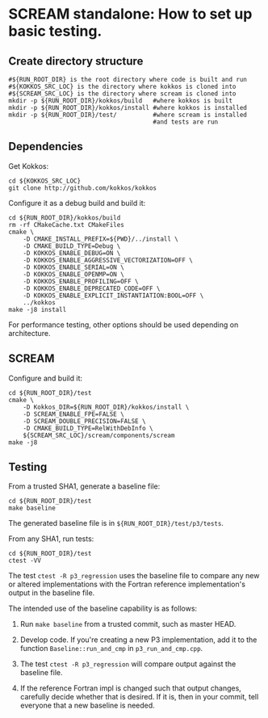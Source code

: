 # SCREAM standalone: How to set up basic testing.

## Create directory structure
```
#${RUN_ROOT_DIR} is the root directory where code is built and run
#${KOKKOS_SRC_LOC} is the directory where kokkos is cloned into
#${SCREAM_SRC_LOC} is the directory where scream is cloned into
mkdir -p ${RUN_ROOT_DIR}/kokkos/build   #where kokkos is built
mkdir -p ${RUN_ROOT_DIR}/kokkos/install #where kokkos is installed
mkdir -p ${RUN_ROOT_DIR}/test/          #where scream is installed
                                        #and tests are run
```

## Dependencies
Get Kokkos:
```
cd ${KOKKOS_SRC_LOC}
git clone http://github.com/kokkos/kokkos
```
Configure it as a debug build and build it:
```
cd ${RUN_ROOT_DIR}/kokkos/build
rm -rf CMakeCache.txt CMakeFiles
cmake \
    -D CMAKE_INSTALL_PREFIX=${PWD}/../install \
    -D CMAKE_BUILD_TYPE=Debug \
    -D KOKKOS_ENABLE_DEBUG=ON \
    -D KOKKOS_ENABLE_AGGRESSIVE_VECTORIZATION=OFF \
    -D KOKKOS_ENABLE_SERIAL=ON \
    -D KOKKOS_ENABLE_OPENMP=ON \
    -D KOKKOS_ENABLE_PROFILING=OFF \
    -D KOKKOS_ENABLE_DEPRECATED_CODE=OFF \
    -D KOKKOS_ENABLE_EXPLICIT_INSTANTIATION:BOOL=OFF \
    ../kokkos
make -j8 install
```
For performance testing, other options should be used depending on architecture.

## SCREAM
Configure and build it:
```
cd ${RUN_ROOT_DIR}/test
cmake \
    -D Kokkos_DIR=${RUN_ROOT_DIR}/kokkos/install \
    -D SCREAM_ENABLE_FPE=FALSE \
    -D SCREAM_DOUBLE_PRECISION=FALSE \
    -D CMAKE_BUILD_TYPE=RelWithDebInfo \
    ${SCREAM_SRC_LOC}/scream/components/scream
make -j8
```

## Testing
From a trusted SHA1, generate a baseline file:
```
cd ${RUN_ROOT_DIR}/test
make baseline
```
The generated baseline file is in `${RUN_ROOT_DIR}/test/p3/tests`.

From any SHA1, run tests:
```
cd ${RUN_ROOT_DIR}/test
ctest -VV
```
The test `ctest -R p3_regression` uses the baseline file to compare any new or
altered implementations with the Fortran reference implementation's output in
the baseline file.

The intended use of the baseline capability is as follows:

1. Run `make baseline` from a trusted commit, such as master HEAD.

2. Develop code. If you're creating a new P3 implementation, add it to the
function `Baseline::run_and_cmp` in `p3_run_and_cmp.cpp`.

3. The test `ctest -R p3_regression` will compare output against the baseline
file.

4. If the reference Fortran impl is changed such that output changes, carefully
decide whether that is desired. If it is, then in your commit, tell everyone
that a new baseline is needed.

